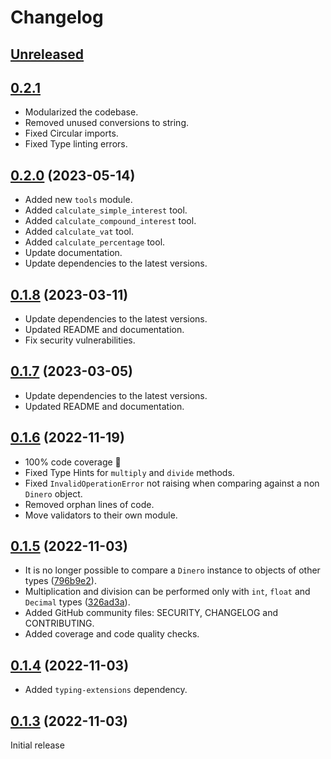 # Changelog

## [Unreleased](https://github.com/wilfredinni/dinero/compare/0.2.1...master)


## [0.2.1](https://github.com/wilfredinni/dinero/releases/tag/0.2.1)

- Modularized the codebase.
- Removed unused conversions to string.
- Fixed Circular imports.
- Fixed Type linting errors.

## [0.2.0](https://github.com/wilfredinni/dinero/releases/tag/0.2.0) (2023-05-14)

- Added new `tools` module.
- Added `calculate_simple_interest` tool.
- Added `calculate_compound_interest` tool.
- Added `calculate_vat` tool.
- Added `calculate_percentage` tool.
- Update documentation.
- Update dependencies to the latest versions.

## [0.1.8](https://github.com/wilfredinni/dinero/releases/tag/0.1.8) (2023-03-11)

- Update dependencies to the latest versions.
- Updated README and documentation.
- Fix security vulnerabilities.

## [0.1.7](https://github.com/wilfredinni/dinero/releases/tag/0.1.7) (2023-03-05)

- Update dependencies to the latest versions.
- Updated README and documentation.

## [0.1.6](https://github.com/wilfredinni/dinero/releases/tag/0.1.6) (2022-11-19)

- 100% code coverage 🎉
- Fixed Type Hints for `multiply` and `divide` methods.
- Fixed `InvalidOperationError` not raising when comparing against a non `Dinero` object.
- Removed orphan lines of code.
- Move validators to their own module.

## [0.1.5](https://github.com/wilfredinni/dinero/releases/tag/0.1.5) (2022-11-03)

- It is no longer possible to compare a `Dinero` instance to objects of other types ([796b9e2](https://github.com/wilfredinni/dinero/commit/796b9e2e1f344f20be14edffc9a0579192d9a93b)).
- Multiplication and division can be performed only with `int`, `float` and `Decimal` types ([326ad3a](https://github.com/wilfredinni/dinero/commit/326ad3a007c625e22fba2b265c093ee13f8a90d2)).
- Added GitHub community files: SECURITY, CHANGELOG and CONTRIBUTING.
- Added coverage and code quality checks.

## [0.1.4](https://github.com/wilfredinni/dinero/releases/tag/0.1.4) (2022-11-03)

- Added `typing-extensions` dependency.

## [0.1.3](https://github.com/wilfredinni/dinero/releases/tag/0.1.3) (2022-11-03)

Initial release
